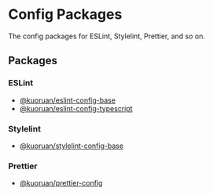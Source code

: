 # Config Packages

The config packages for ESLint, Stylelint, Prettier, and so on.

## Packages

### ESLint

- [@kuoruan/eslint-config-base](./packages/eslint-base)
- [@kuoruan/eslint-config-typescript](./packages/eslint-typescript)

### Stylelint

- [@kuoruan/stylelint-config-base](./packages/stylelint-base)

### Prettier

- [@kuoruan/prettier-config](./packages/prettier)
